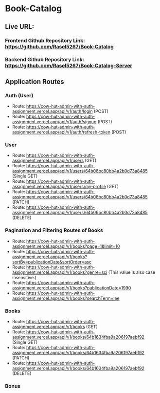 # Book-Catalog

## Live URL:

### Frontend Github Repository Link: https://github.com/Rasel5267/Book-Catalog

### Backend Github Repository Link: https://github.com/Rasel5267/Book-Catalog-Server

## Application Routes

### Auth (User)

- Route: https://cow-hut-admin-with-auth-assignment.vercel.app/api/v1/auth/login (POST)
- Route: https://cow-hut-admin-with-auth-assignment.vercel.app/api/v1/auth/signup (POST)
- Route: https://cow-hut-admin-with-auth-assignment.vercel.app/api/v1/auth/refresh-token (POST)

### User

- Route: https://cow-hut-admin-with-auth-assignment.vercel.app/api/v1/users (GET)
- Route: https://cow-hut-admin-with-auth-assignment.vercel.app/api/v1/users/64b06bc80bb4a2b0d73a8485 (Single GET)
- Route: https://cow-hut-admin-with-auth-assignment.vercel.app/api/v1/users/my-profile (GET)
- Route: https://cow-hut-admin-with-auth-assignment.vercel.app/api/v1/users/64b06bc80bb4a2b0d73a8485 (PATCH)
- Route: https://cow-hut-admin-with-auth-assignment.vercel.app/api/v1/users/64b06bc80bb4a2b0d73a8485 (DELETE)

### Pagination and Filtering Routes of Books

- Route: https://cow-hut-admin-with-auth-assignment.vercel.app/api/v1/books?page=1&limit=10
- Route: https://cow-hut-admin-with-auth-assignment.vercel.app/api/v1/books?sortBy=publicationDate&sortOrder=asc
- Route: https://cow-hut-admin-with-auth-assignment.vercel.app/api/v1/books?genre=sci (This value is also case insensitive.)
- Route: https://cow-hut-admin-with-auth-assignment.vercel.app/api/v1/books?publicationDate=1990
- Route: https://cow-hut-admin-with-auth-assignment.vercel.app/api/v1/books?searchTerm=lee

### Books

- Route: https://cow-hut-admin-with-auth-assignment.vercel.app/api/v1/books (GET)
- Route: https://cow-hut-admin-with-auth-assignment.vercel.app/api/v1/books/64b1634fba9a206197aebf92 (Single GET)
- Route: https://cow-hut-admin-with-auth-assignment.vercel.app/api/v1/books/64b1634fba9a206197aebf92 (PATCH)
- Route: https://cow-hut-admin-with-auth-assignment.vercel.app/api/v1/books/64b1634fba9a206197aebf92 (DELETE)

### Bonus

